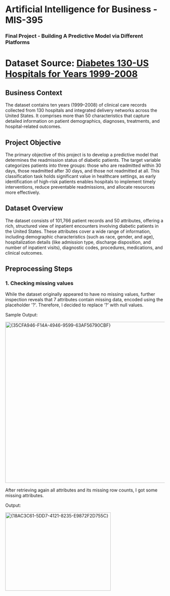 # Artificial Intelligence for Business - MIS-395
### Final Project - Building A Predictive Model via Different Platforms

# Dataset Source: [Diabetes 130-US Hospitals for Years 1999-2008](https://archive.ics.uci.edu/dataset/296/diabetes+130-us+hospitals+for+years+1999-2008)

## Business Context

The dataset contains ten years (1999–2008) of clinical care records collected from 130 hospitals and integrated delivery networks across the United States. It comprises more than 50 characteristics that capture detailed information on patient demographics, diagnoses, treatments, and hospital-related outcomes.

## Project Objective

The primary objective of this project is to develop a predictive model that determines the readmission status of diabetic patients. The target variable categorizes patients into three groups: those who are readmitted within 30 days, those readmitted after 30 days, and those not readmitted at all. This classification task holds significant value in healthcare settings, as early identification of high-risk patients enables hospitals to implement timely interventions, reduce preventable readmissions, and allocate resources more effectively.

## Dataset Overview

The dataset consists of 101,766 patient records and 50 attributes, offering a rich, structured view of inpatient encounters involving diabetic patients in the United States. These attributes cover a wide range of information, including demographic characteristics (such as race, gender, and age), hospitalization details (like admission type, discharge disposition, and number of inpatient visits), diagnostic codes, procedures, medications, and clinical outcomes. 

## Preprocessing Steps

### 1. Checking missing values

While the dataset originally appeared to have no missing values, further inspection reveals that 7 attributes contain missing data, encoded using the placeholder '?'. Therefore, I decided to replace ‘?’ with null values.

Sample Output:

<img width="1720" height="508" alt="{35CFA946-F14A-4946-9599-63AF56790CBF}" src="https://github.com/user-attachments/assets/e7ee0dcd-c615-4710-ad3f-34175965c7fe" />


After retrieving again all attributes and its missing row counts, I got some missing attributes.

Output:

<img width="333" height="247" alt="{18AC3C61-5DD7-4121-8235-E9872F2D755C}" src="https://github.com/user-attachments/assets/a50ea2b0-5e3a-467f-85ce-057620daf20a" />

